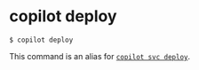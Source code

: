 # copilot deploy
```
$ copilot deploy
```

This command is an alias for [`copilot svc deploy`](../commands/svc-deploy.md).
